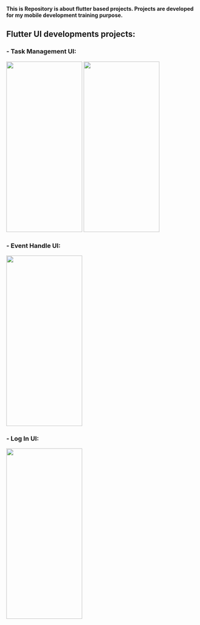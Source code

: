 **This is Repository is about flutter based projects. Projects are developed for my mobile development training purpose.** 

## Flutter UI developments projects:

### - Task Management UI: 
<img src="https://github.com/Saqib-Sizan-Khan/Flutter_repo/assets/77047241/65bb0034-909c-439b-ba1d-2fc88669d1d9" width="200" height="450">

<img src="https://github.com/Saqib-Sizan-Khan/Flutter_repo/assets/77047241/0d7ed4dd-e198-494d-84d5-29c05dbe6bf5" width="200" height="450">

### - Event Handle UI:
<img src="https://github.com/Saqib-Sizan-Khan/Flutter_repo/assets/77047241/89f35648-3365-4714-bf42-087cc676fb23" width="200" height="450">

### - Log In UI:
<img src="https://github.com/Saqib-Sizan-Khan/Flutter_repo/assets/77047241/64afc157-7f37-4f3d-8405-4c97f0ed903b" width="200" height="450">
